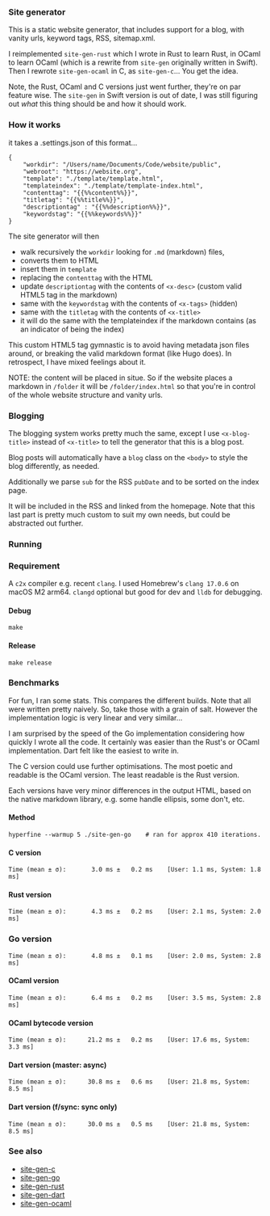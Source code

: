 ### Site generator

This is a static website generator, that includes support for a blog, with vanity urls, keyword tags, RSS, sitemap.xml.

I reimplemented `site-gen-rust` which I wrote in Rust to learn Rust, in OCaml to learn OCaml (which is a rewrite from `site-gen` originally written in Swift). Then I rewrote `site-gen-ocaml` in C, as `site-gen-c`... You get the idea.

Note, the Rust, OCaml and C versions just went further, they're on par feature wise. The `site-gen` in Swift version is out of date, I was still figuring out _what_ this thing should be and how it should work.

### How it works

it takes a .settings.json of this format...

```
{
    "workdir": "/Users/name/Documents/Code/website/public",
    "webroot": "https://website.org",
    "template": "./template/template.html",
    "templateindex": "./template/template-index.html",
    "contenttag": "{{%%content%%}}",
    "titletag": "{{%%title%%}}",
    "descriptiontag" : "{{%%description%%}}",
    "keywordstag": "{{%%keywords%%}}"
}
```

The site generator will then 

- walk recursively the `workdir` looking for `.md` (markdown) files, 
- converts them to HTML
- insert them in `template`
- replacing the `contenttag` with the HTML
- update `descriptiontag` with the contents of `<x-desc>` (custom valid HTML5 tag in the markdown)
- same with the `keywordstag` with the contents of `<x-tags>` (hidden)
- same with the `titletag` with the contents of `<x-title>`
- it will do the same with the templateindex if the markdown contains <x-index/> (as an indicator of being the index)

This custom HTML5 tag gymnastic is to avoid having metadata json files around, or breaking the valid markdown format (like Hugo does). In retrospect, I have mixed feelings about it.
  
NOTE: the content will be placed in situe. So if the website places a markdown in `/folder` it will be `/folder/index.html` so that you're in control of the whole website structure and vanity urls.
  
### Blogging
  
The blogging system works pretty much the same, except I use `<x-blog-title>` instead of `<x-title>` to tell the generator that this is a blog post. 

Blog posts will automatically have a `blog` class on the `<body>` to style the blog differently, as needed.

Additionally we parse `sub` for the RSS `pubDate` and to be sorted on the index page.

It will be included in the RSS and linked from the homepage. Note that this last part is pretty much custom to suit my own needs, but could be abstracted out further.

### Running

### Requirement

A `c2x` compiler e.g. recent `clang`. I used Homebrew's `clang 17.0.6` on macOS M2 arm64. `clangd` optional but good for dev and `lldb` for debugging.

#### Debug

```
make
```

#### Release 

```
make release
```

### Benchmarks

For fun, I ran some stats. This compares the different builds. Note that all were written pretty naively. So, take those with a grain of salt. However the implementation logic is very linear and very similar...

I am surprised by the speed of the Go implementation considering how quickly I wrote all the code. It certainly was easier than the Rust's or OCaml implementation. Dart felt like the easiest to write in.

The C version could use further optimisations. The most poetic and readable is the OCaml version. The least readable is the Rust version.

Each versions have very minor differences in the output HTML, based on the native markdown library, e.g. some handle ellipsis, some don't, etc.

#### Method

`hyperfine --warmup 5 ./site-gen-go    # ran for approx 410 iterations.`

#### C version

`Time (mean ± σ):       3.0 ms ±   0.2 ms    [User: 1.1 ms, System: 1.8 ms]`

#### Rust version

`Time (mean ± σ):       4.3 ms ±   0.2 ms    [User: 2.1 ms, System: 2.0 ms]`

### Go version

`Time (mean ± σ):       4.8 ms ±   0.1 ms    [User: 2.0 ms, System: 2.8 ms]`

#### OCaml version

`Time (mean ± σ):       6.4 ms ±   0.2 ms    [User: 3.5 ms, System: 2.8 ms]`

#### OCaml bytecode version

`Time (mean ± σ):      21.2 ms ±   0.2 ms    [User: 17.6 ms, System: 3.3 ms]`

#### Dart version (master: async)

`Time (mean ± σ):      30.8 ms ±   0.6 ms    [User: 21.8 ms, System: 8.5 ms]`

#### Dart version (f/sync: sync only)

`Time (mean ± σ):      30.0 ms ±   0.5 ms    [User: 21.8 ms, System: 8.5 ms]`

### See also

* [site-gen-c](https://github.com/keyle/site-gen-c)
* [site-gen-go](https://github.com/keyle/site-gen-go)
* [site-gen-rust](https://github.com/keyle/site-gen-rust)
* [site-gen-dart](https://github.com/keyle/site-gen-dart)
* [site-gen-ocaml](https://github.com/keyle/site-gen-ocaml)
